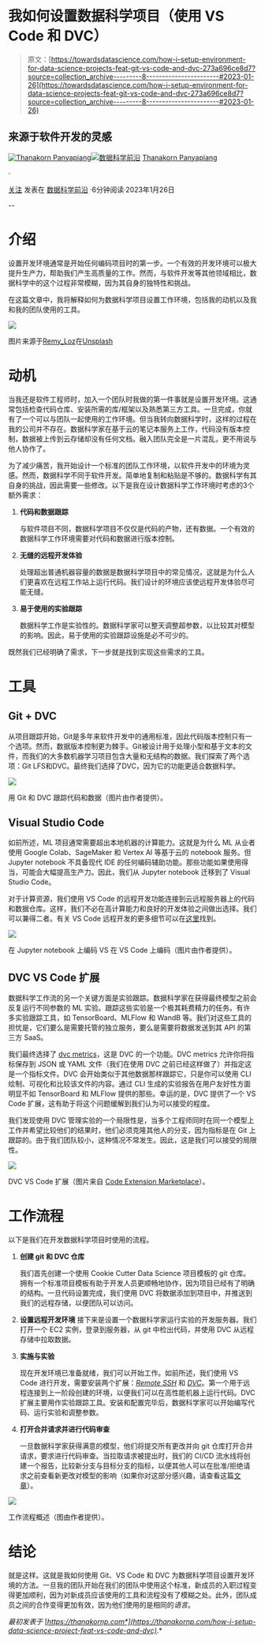 # 我如何设置数据科学项目（使用 VS Code 和 DVC）

> 原文：[https://towardsdatascience.com/how-i-setup-environment-for-data-science-projects-feat-git-vs-code-and-dvc-273a696ce8d7?source=collection_archive---------8-----------------------#2023-01-26](https://towardsdatascience.com/how-i-setup-environment-for-data-science-projects-feat-git-vs-code-and-dvc-273a696ce8d7?source=collection_archive---------8-----------------------#2023-01-26)

## 来源于软件开发的灵感

[](https://medium.com/@thanakornpanyapiang?source=post_page-----273a696ce8d7--------------------------------)[![Thanakorn Panyapiang](../Images/4e68a74a2039c8404c5873d7d364be43.png)](https://medium.com/@thanakornpanyapiang?source=post_page-----273a696ce8d7--------------------------------)[](https://towardsdatascience.com/?source=post_page-----273a696ce8d7--------------------------------)[![数据科学前沿](../Images/a6ff2676ffcc0c7aad8aaf1d79379785.png)](https://towardsdatascience.com/?source=post_page-----273a696ce8d7--------------------------------) [Thanakorn Panyapiang](https://medium.com/@thanakornpanyapiang?source=post_page-----273a696ce8d7--------------------------------)

·

[关注](https://medium.com/m/signin?actionUrl=https%3A%2F%2Fmedium.com%2F_%2Fsubscribe%2Fuser%2F3946a0d40f8c&operation=register&redirect=https%3A%2F%2Ftowardsdatascience.com%2Fhow-i-setup-environment-for-data-science-projects-feat-git-vs-code-and-dvc-273a696ce8d7&user=Thanakorn+Panyapiang&userId=3946a0d40f8c&source=post_page-3946a0d40f8c----273a696ce8d7---------------------post_header-----------) 发表在 [数据科学前沿](https://towardsdatascience.com/?source=post_page-----273a696ce8d7--------------------------------) ·6分钟阅读·2023年1月26日[](https://medium.com/m/signin?actionUrl=https%3A%2F%2Fmedium.com%2F_%2Fvote%2Ftowards-data-science%2F273a696ce8d7&operation=register&redirect=https%3A%2F%2Ftowardsdatascience.com%2Fhow-i-setup-environment-for-data-science-projects-feat-git-vs-code-and-dvc-273a696ce8d7&user=Thanakorn+Panyapiang&userId=3946a0d40f8c&source=-----273a696ce8d7---------------------clap_footer-----------)

--

[](https://medium.com/m/signin?actionUrl=https%3A%2F%2Fmedium.com%2F_%2Fbookmark%2Fp%2F273a696ce8d7&operation=register&redirect=https%3A%2F%2Ftowardsdatascience.com%2Fhow-i-setup-environment-for-data-science-projects-feat-git-vs-code-and-dvc-273a696ce8d7&source=-----273a696ce8d7---------------------bookmark_footer-----------)

# 介绍

设置开发环境通常是开始任何编码项目时的第一步。一个有效的开发环境可以极大提升生产力，帮助我们产生高质量的工作。然而，与软件开发等其他领域相比，数据科学中的这个过程非常模糊，因为其自身的独特性和挑战。

在这篇文章中，我将解释如何为数据科学项目设置工作环境，包括我的动机以及我和我的团队使用的工具。

![](../Images/81d81dcf13120361caf70fffa9b7c47b.png)

图片来源于[Remy_Loz](https://unsplash.com/@remyloz?utm_source=medium&utm_medium=referral)在[Unsplash](https://unsplash.com/?utm_source=medium&utm_medium=referral)

# 动机

当我还是软件工程师时，加入一个团队时我做的第一件事就是设置开发环境。这通常包括检查代码仓库、安装所需的库/框架以及熟悉第三方工具。一旦完成，你就有了一个可以与团队一起使用的工作环境。但当我转向数据科学时，这样的过程在我的公司并不存在。数据科学家在基于云的笔记本服务上工作，代码没有版本控制，数据被上传到云存储却没有任何文档。融入团队完全是一片混乱，更不用说与他人协作了。

为了减少痛苦，我开始设计一个标准的团队工作环境，以软件开发中的环境为灵感。然而，数据科学不同于软件开发。简单地复制和粘贴是不够的。数据科学有其自身的挑战，因此需要一些修改。以下是我在设计数据科学工作环境时考虑的3个额外需求：

1.  **代码和数据跟踪**

    与软件项目不同，数据科学项目不仅仅是代码的产物，还有数据。一个有效的数据科学工作环境需要对代码和数据进行版本控制。

1.  **无缝的远程开发体验**

    处理超出普通机器容量的数据是数据科学项目中的常见情况，这就是为什么人们更喜欢在远程工作站上运行代码。我们设计的环境应该使远程开发体验尽可能无缝。

1.  **易于使用的实验跟踪**

    数据科学工作是实验性的。数据科学家可以整天调整超参数，以比较其对模型的影响。因此，易于使用的实验跟踪设施是必不可少的。

既然我们已经明确了需求，下一步就是找到实现这些需求的工具。

# 工具

## Git + DVC

从项目跟踪开始，Git是多年来软件开发中的通用标准，因此代码版本控制只有一个选项。然而，数据版本控制更为棘手。Git被设计用于处理小型和基于文本的文件，而我们的大多数机器学习项目包含大量和无结构的数据。我们探索了两个选项：Git LFS和DVC。最终我们选择了DVC，因为它的功能更适合数据科学。

![](../Images/37bb7b4c65c6ad8aec19217768220286.png)

用 Git 和 DVC 跟踪代码和数据（图片由作者提供）。

## Visual Studio Code

如前所述，ML 项目通常需要超出本地机器的计算能力。这就是为什么 ML 从业者使用 Google Colab、SageMaker 和 Vertex AI 等基于云的 notebook 服务。但 Jupyter notebook 不具备现代 IDE 的任何编码辅助功能。那些功能如果使用得当，可能会大幅提高生产力。因此，我们从 Jupyter notebook 迁移到了 Visual Studio Code。

对于计算资源，我们使用 VS Code 的远程开发功能连接到云远程服务器上的代码和数据仓库。这样，我们不必在高计算能力和良好的开发体验之间做出选择。我们可以兼得二者。有关 VS Code 远程开发的更多细节可以在[这里](https://code.visualstudio.com/docs/remote/ssh)找到。

![](../Images/26bdf81904050c59d10be50f08f86a95.png)

在 Jupyter notebook 上编码 VS 在 VS Code 上编码（图片由作者提供）。

## DVC VS Code 扩展

数据科学工作流的另一个关键方面是实验跟踪。数据科学家在获得最终模型之前会反复运行不同参数的 ML 实验。跟踪这些实验是一个极其耗费精力的任务。有许多实验跟踪工具，如 TensorBoard、MLFlow 和 WandB 等。我们对这些工具的担忧是，它们要么是需要托管的独立服务，要么是需要将数据发送到其 API 的第三方 SaaS。

我们最终选择了 [dvc metrics](https://dvc.org/doc/command-reference/metrics)，这是 DVC 的一个功能。DVC metrics 允许你将指标保存到 JSON 或 YAML 文件（我们在使用 DVC 之前已经这样做了）并指定这是一个指标文件。DVC 会开始类似于其他数据那样跟踪它，只是你可以使用 CLI 绘制、可视化和比较该文件的内容。通过 CLI 生成的实验报告在用户友好性方面明显不如 TensorBoard 和 MLFlow 提供的那些。幸运的是，DVC 提供了一个 VS Code 扩展，这有助于将这个问题缓解到我们认为可以接受的程度。

我们发现使用 DVC 管理实验的一个局限性是，当多个工程师同时在同一个模型上工作并希望比较他们的结果时，他们必须克隆其他人的分支，因为指标是在 Git 上跟踪的。由于我们团队较小，这种情况不常发生。因此，这是我们可以接受的局限性。

![](../Images/8a86cfb98746e587dc8c795971edc671.png)

DVC VS Code 扩展（图片来自 [Code Extension Marketplace](https://marketplace.visualstudio.com/items?itemName=Iterative.dvc)）。

# 工作流程

以下是我们在开发数据科学项目时使用的流程。

1.  **创建 git 和 DVC 仓库**

    我们首先创建一个使用 Cookie Cutter Data Science 项目模板的 git 仓库。拥有一个标准项目模板有助于开发人员更顺畅地协作，因为项目已经有了明确的结构。一旦代码设置完成，我们使用 DVC 将数据添加到项目中，并推送到我们的远程存储，以便团队可以访问。

1.  **设置远程开发环境** 接下来是设置一个数据科学家运行实验的开发服务器。我们打开一个 EC2 实例，登录到服务器，从 git 中检出代码，并使用 DVC 从远程存储中拉取数据。

1.  **实施与实验**

    现在开发环境已准备就绪，我们可以开始工作。如前所述，我们使用 VS Code 进行开发，需要安装两个扩展：[*Remote SSH*](https://code.visualstudio.com/docs/remote/ssh) 和 [*DVC*](https://marketplace.visualstudio.com/items?itemName=Iterative.dvc)。第一个用于远程连接到上一阶段创建的环境，以便我们可以在高性能机器上运行代码。DVC 扩展主要用作实验跟踪工具。安装和配置完毕后，数据科学家可以开始编写代码、运行实验和调整参数。

1.  **打开合并请求并进行代码审查**

    一旦数据科学家获得满意的模型，他们将提交所有更改并向 git 仓库打开合并请求，要求进行代码审查。当拉取请求被提出时，我们的 CI/CD 流水线将创建一个报告，比较新分支与目标分支的指标，以便其他人可以在批准/拒绝请求之前查看新更改对模型的影响（如果你对这部分感兴趣，请查看这篇[文章](https://medium.com/towards-data-science/how-i-apply-continuous-integration-to-machine-learning-projects-8273274a565a)）。

![](../Images/842fd1f27796c8a86733c4421ad03010.png)

工作流程概述（图由作者提供）。

# 结论

就是这样。这就是我如何使用 Git、VS Code 和 DVC 为数据科学项目设置开发环境的方法。一旦我的团队开始在我们的团队中使用这个标准，新成员的入职过程变得更加顺利，因为对新成员应该使用的工具和流程没有了模糊之处。此外，团队成员之间的合作变得更加有效，因为他们使用的是相同的*语言*。

*最初发表于* [*https://thanakornp.com*](https://thanakornp.com/how-i-setup-data-science-project-feat-vs-code-and-dvc)*.*
